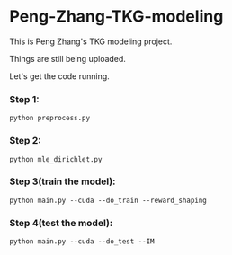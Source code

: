 # Peng-Zhang-TKG-modeling

This is Peng Zhang's TKG modeling project.

Things are still being uploaded.


Let's get the code running.

### Step 1:
    python preprocess.py
### Step 2:
    python mle_dirichlet.py
### Step 3(train the model):
    python main.py --cuda --do_train --reward_shaping
    
### Step 4(test the model):
    python main.py --cuda --do_test --IM
